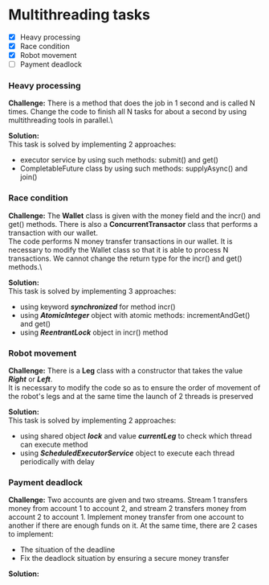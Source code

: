 # Multithreading tasks
- [x] Heavy processing
- [x] Race condition
- [x] Robot movement
- [ ] Payment deadlock
 ### Heavy processing
**Challenge:**
There is a method that does the job in 1 second and is called N times. Change the code to finish all N tasks for about a second by using multithreading tools in parallel.\

**Solution:**\
This task is solved by implementing 2 approaches:
 - executor service by using such methods: submit() and get() 
 - CompletableFuture class by using such methods: supplyAsync() and join()

### Race condition
**Challenge:**
The **Wallet** class is given with the money field and the incr() and get() methods. 
There is also a **ConcurrentTransactor** class that performs a transaction with our wallet.  
The code performs N money transfer transactions in our wallet. 
It is necessary to modify the Wallet class so that it is able to process N transactions. 
We cannot change the return type for the incr() and get() methods.\

**Solution:**\
This task is solved by implementing 3 approaches:
- using keyword ***synchronized*** for method incr()
- using ***AtomicInteger*** object with atomic methods: incrementAndGet() and get()
- using ***ReentrantLock*** object in incr() method

### Robot movement
**Challenge:**
There is a **Leg** class with a constructor that takes the value ***Right*** or ***Left***.  
It is necessary to modify the code so as to ensure the order of movement of the robot's legs and at the same time the launch of 2 threads is preserved

**Solution:**\
This task is solved by implementing 2 approaches:
- using shared object ***lock*** and value ***currentLeg*** to check which thread can execute method
- using ***ScheduledExecutorService*** object to execute each thread periodically with delay

### Payment deadlock
**Challenge:**
Two accounts are given and two streams.
Stream 1 transfers money from account 1 to account 2,
and stream 2 transfers money from account 2 to account 1. 
Implement money transfer from one account to another 
if there are enough funds on it. At the same time, there are 2 cases to implement:
 - The situation of the deadline
 - Fix the deadlock situation by ensuring a secure money transfer
 
**Solution:**